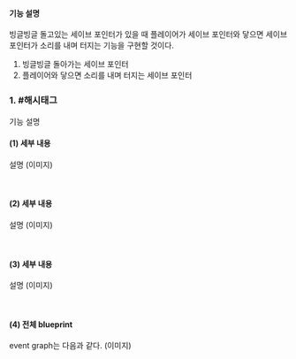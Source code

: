 <br>

#### 기능 설명
빙글빙글 돌고있는 세이브 포인터가 있을 때 플레이어가 세이브 포인터와 닿으면 세이브 포인터가 소리를 내며 터지는 기능을 구현할 것이다.
1. 빙글빙글 돌아가는 세이브 포인터
2. 플레이어와 닿으면 소리를 내며 터지는 세이브 포인터

### 1. #해시태그
기능 설명

#### (1) 세부 내용
설명
(이미지)

<br>

#### (2) 세부 내용
설명
(이미지)

<br>

#### (3) 세부 내용
설명
(이미지)

<br>

#### (4) 전체 blueprint
event graph는 다음과 같다.
(이미지)
